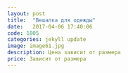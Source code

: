 ```yaml
---
layout: post
title:  "Вешалка для одежды"
date:   2017-04-06 17:40:06
code: 1805
categories: jekyll update
image: image61.jpg
description: Цена зависит от размера
price: Зависит от размера
---
```

